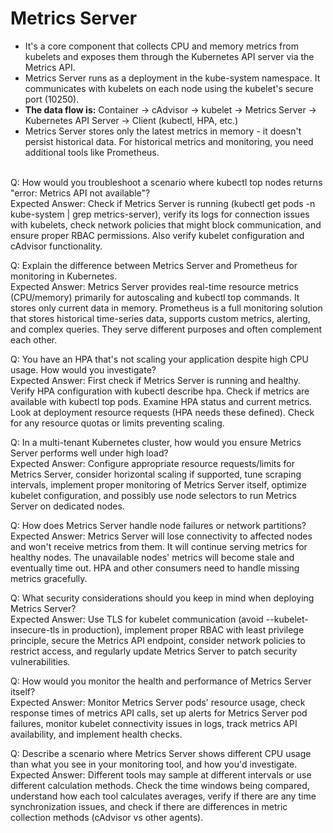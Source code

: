# Metrics Server

- It's a core component that collects CPU and memory metrics from kubelets and exposes them through the Kubernetes API server via the Metrics API.
- Metrics Server runs as a deployment in the kube-system namespace. It communicates with kubelets on each node using the kubelet's secure port (10250).
- **The data flow is:** Container → cAdvisor → kubelet → Metrics Server → Kubernetes API Server → Client (kubectl, HPA, etc.)
- Metrics Server stores only the latest metrics in memory - it doesn't persist historical data. For historical metrics and monitoring, you need additional tools like Prometheus.

<br>
Q: How would you troubleshoot a scenario where kubectl top nodes returns "error: Metrics API not available"?<br>
Expected Answer: Check if Metrics Server is running (kubectl get pods -n kube-system | grep metrics-server), verify its logs for connection issues with kubelets, check network policies that might block communication, and ensure proper RBAC permissions. Also verify kubelet configuration and cAdvisor functionality.<br>

Q: Explain the difference between Metrics Server and Prometheus for monitoring in Kubernetes.<br>
Expected Answer: Metrics Server provides real-time resource metrics (CPU/memory) primarily for autoscaling and kubectl top commands. It stores only current data in memory. Prometheus is a full monitoring solution that stores historical time-series data, supports custom metrics, alerting, and complex queries. They serve different purposes and often complement each other.<br>

Q: You have an HPA that's not scaling your application despite high CPU usage. How would you investigate?<br>
Expected Answer: First check if Metrics Server is running and healthy. Verify HPA configuration with kubectl describe hpa. Check if metrics are available with kubectl top pods. Examine HPA status and current metrics. Look at deployment resource requests (HPA needs these defined). Check for any resource quotas or limits preventing scaling.<br>

Q: In a multi-tenant Kubernetes cluster, how would you ensure Metrics Server performs well under high load?<br>
Expected Answer: Configure appropriate resource requests/limits for Metrics Server, consider horizontal scaling if supported, tune scraping intervals, implement proper monitoring of Metrics Server itself, optimize kubelet configuration, and possibly use node selectors to run Metrics Server on dedicated nodes.<br>

Q: How does Metrics Server handle node failures or network partitions?<br>
Expected Answer: Metrics Server will lose connectivity to affected nodes and won't receive metrics from them. It will continue serving metrics for healthy nodes. The unavailable nodes' metrics will become stale and eventually time out. HPA and other consumers need to handle missing metrics gracefully.<br>

Q: What security considerations should you keep in mind when deploying Metrics Server?<br>
Expected Answer: Use TLS for kubelet communication (avoid --kubelet-insecure-tls in production), implement proper RBAC with least privilege principle, secure the Metrics API endpoint, consider network policies to restrict access, and regularly update Metrics Server to patch security vulnerabilities.<br>

Q: How would you monitor the health and performance of Metrics Server itself?<br>
Expected Answer: Monitor Metrics Server pods' resource usage, check response times of metrics API calls, set up alerts for Metrics Server pod failures, monitor kubelet connectivity issues in logs, track metrics API availability, and implement health checks.<br>

Q: Describe a scenario where Metrics Server shows different CPU usage than what you see in your monitoring tool, and how you'd investigate.<br>
Expected Answer: Different tools may sample at different intervals or use different calculation methods. Check the time windows being compared, understand how each tool calculates averages, verify if there are any time synchronization issues, and check if there are differences in metric collection methods (cAdvisor vs other agents).<br>

